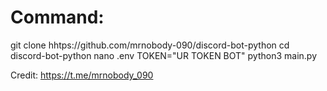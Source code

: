 # Command:
git clone hhtps://github.com/mrnobody-090/discord-bot-python
cd discord-bot-python
nano .env
TOKEN="UR TOKEN BOT"
python3 main.py

Credit:
https://t.me/mrnobody_090

